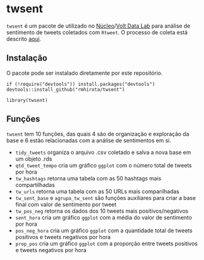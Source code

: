 # twsent

`twsent` é um pacote de utilizado no [Núcleo](https://nucleo.jor.br/)/[Volt Data Lab](https://www.voltdata.info/) para análise de sentimento de tweets coletados com `Rtweet`.
O processo de coleta está descrito [aqui](https://gist.github.com/voltdatalab/a342c1179284deafa5c508dad33373f5).

## Instalação
O pacote pode ser instalado diretamente por este repositório.
```
if (!require("devtools")) install.packages("devtools")
devtools::install_github("rmhirota/twsent")

library(twsent)
```

## Funções
`twsent` tem 10 funções, das quais 4 são de organização e exploração da base e 6 estão relacionadas com a análise de sentimentos em si.

* `tidy_tweets` organiza o arquivo .csv coletado e salva a nova base em um objeto .rds
* `qtd_tweet_tempo` cria um gráfico `ggplot` com o número total de tweets por hora
* `tw_hashtags` retorna uma tabela com as 50 hashtags mais compartilhadas
* `tw_urls` retorna uma tabela com as 50 URLs mais comparilhadas
* `tw_sent_base` e `agrupa_tw_sent` são funções auxiliares para criar a base final com valor de sentimento por tweet
* `tw_pos_neg` retorna os dados dos 10 tweets mais positivos/negativos
* `sent_hora` cria um gráfico `ggplot` com a média do valor de sentimento por hora
* `pos_neg_hora` cria um gráfico `ggplot` com a quantidade total de tweets positivos e tweets negativos por hora
* `prop_pos` cria um gráfico `ggplot` com a proporção entre tweets positivos e tweets negativos por hora
